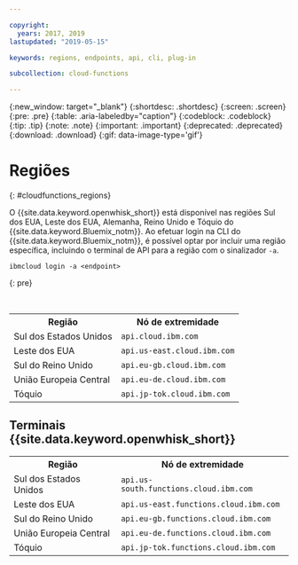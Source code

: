```yaml
---

copyright:
  years: 2017, 2019
lastupdated: "2019-05-15"

keywords: regions, endpoints, api, cli, plug-in

subcollection: cloud-functions

---
```


{:new_window: target="_blank"}
{:shortdesc: .shortdesc}
{:screen: .screen}
{:pre: .pre}
{:table: .aria-labeledby="caption"}
{:codeblock: .codeblock}
{:tip: .tip}
{:note: .note}
{:important: .important}
{:deprecated: .deprecated}
{:download: .download}
{:gif: data-image-type='gif'}

# Regiões
{: #cloudfunctions_regions}

O {{site.data.keyword.openwhisk_short}} está disponível nas regiões Sul dos EUA, Leste dos EUA, Alemanha, Reino Unido e Tóquio do {{site.data.keyword.Bluemix_notm}}. Ao efetuar login na CLI do {{site.data.keyword.Bluemix_notm}}, é possível optar por incluir uma região específica, incluindo o terminal de API para a região com o sinalizador `-a`.

  ```
  ibmcloud login -a <endpoint>
  ```
  {: pre}

  <br />

  <table>
    <tr>
      <th>Região</th>
      <th>Nó de
extremidade</th>
    </tr>
    <tr>
      <td>Sul dos Estados Unidos</td>
      <td><code>api.cloud.ibm.com</code></td>
    </tr>
    <tr>
      <td>Leste dos EUA</td>
      <td><code>api.us-east.cloud.ibm.com</code></td>
    </tr>
    <tr>
      <td>Sul do Reino Unido</td>
      <td><code>api.eu-gb.cloud.ibm.com</code></td>
    </tr>
    <tr>
      <td>União Europeia Central</td>
      <td><code>api.eu-de.cloud.ibm.com</code></td>
    </tr>
    <tr>
      <td>Tóquio</td>
      <td><code>api.jp-tok.cloud.ibm.com</code></td>
    </tr>
  </table>

## Terminais {{site.data.keyword.openwhisk_short}}
  <table>
    <tr>
      <th>Região</th>
      <th>Nó de
extremidade</th>
    </tr>
    <tr>
      <td>Sul dos Estados Unidos</td>
      <td><code>api.us-south.functions.cloud.ibm.com</code></td>
    </tr>
    <tr>
      <td>Leste dos EUA</td>
      <td><code>api.us-east.functions.cloud.ibm.com</code></td>
    </tr>
    <tr>
      <td>Sul do Reino Unido</td>
      <td><code>api.eu-gb.functions.cloud.ibm.com</code></td>
    </tr>
    <tr>
      <td>União Europeia Central</td>
      <td><code>api.eu-de.functions.cloud.ibm.com</code></td>
    </tr>
    <tr>
      <td>Tóquio</td>
      <td><code>api.jp-tok.functions.cloud.ibm.com</code></td>
    </tr>
  </table>
